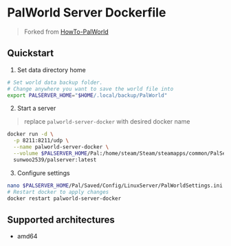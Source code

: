 # PalWorld Server Dockerfile
> Forked from [HowTo-PalWorld](https://github.com/A1RM4X/HowTo-Palworld.git)

## Quickstart

1. Set data directory home
```bash
# Set world data backup folder.
# Change anywhere you want to save the world file into
export PALSERVER_HOME="$HOME/.local/backup/PalWorld"
```

2. Start a server
> replace `palworld-server-docker` with desired docker name
```bash
docker run -d \
  -p 8211:8211/udp \
  --name palworld-server-docker \
  --volume $PALSERVER_HOME/Pal:/home/steam/Steam/steamapps/common/PalServer/Pal:Z \
  sunwoo2539/palserver:latest
```

3. Configure settings
```bash
nano $PALSERVER_HOME/Pal/Saved/Config/LinuxServer/PalWorldSettings.ini
# Restart docker to apply changes
docker restart palworld-server-docker
```

## Supported architectures
- amd64
